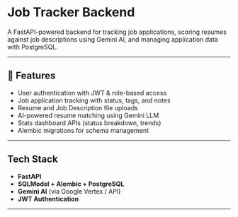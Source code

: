 # Job Tracker Backend

A FastAPI-powered backend for tracking job applications, scoring resumes against job descriptions using Gemini AI, and managing application data with PostgreSQL.

---

## 🚀 Features

- User authentication with JWT & role-based access
- Job application tracking with status, tags, and notes
- Resume and Job Description file uploads
- AI-powered resume matching using Gemini LLM
- Stats dashboard APIs (status breakdown, trends)
- Alembic migrations for schema management

---

## Tech Stack

- **FastAPI**
- **SQLModel + Alembic + PostgreSQL**
- **Gemini AI** (via Google Vertex / API)
- **JWT Authentication**

---
